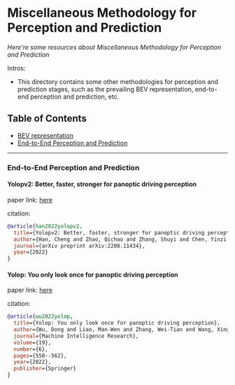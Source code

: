 # Miscellaneous Methodology for Perception and Prediction
*Here're some resources about Miscellaneous Methodology for Perception and Prediction*

Intros: 
* This directory contains some other methodologies for perception and prediction stages, such as the prevailing BEV representation, end-to-end perception and prediction, etc.

## Table of Contents
* [BEV representation](bev.md)
* [End-to-End Perception and Prediction](#end-to-end-perception-and-prediction)

---

### End-to-End Perception and Prediction


#### Yolopv2: Better, faster, stronger for panoptic driving perception

paper link: [here](https://arxiv.org/pdf/2208.11434.pdf?trk=public_post_comment-text)

citation: 
```bibtex
@article{han2022yolopv2,
  title={Yolopv2: Better, faster, stronger for panoptic driving perception},
  author={Han, Cheng and Zhao, Qichao and Zhang, Shuyi and Chen, Yinzi and Zhang, Zhenlin and Yuan, Jinwei},
  journal={arXiv preprint arXiv:2208.11434},
  year={2022}
}
```
    

#### Yolop: You only look once for panoptic driving perception

paper link: [here](https://link.springer.com/content/pdf/10.1007/s11633-022-1339-y.pdf)

citation: 
```bibtex
@article{wu2022yolop,
  title={Yolop: You only look once for panoptic driving perception},
  author={Wu, Dong and Liao, Man-Wen and Zhang, Wei-Tian and Wang, Xing-Gang and Bai, Xiang and Cheng, Wen-Qing and Liu, Wen-Yu},
  journal={Machine Intelligence Research},
  volume={19},
  number={6},
  pages={550--562},
  year={2022},
  publisher={Springer}
}
```




